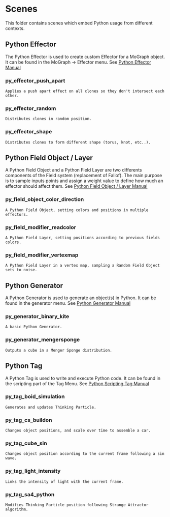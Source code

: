 # Scenes

This folder contains scenes which embed Python usage from different contexts.

## Python Effector
The Python Effector is used to create custom Effector for a MoGraph object. It can be found in the MoGraph -> Effector menu.
See [Python Effector Manual](https://developers.maxon.net/docs/Cinema4DPythonSDK/html/manuals/introduction/python_effector.html)

 ### py_effector_push_apart

    
    Applies a push apart effect on all clones so they don't intersect each other.

 ### py_effector_random

    
    Distributes clones in random position.
    
 ### py_effector_shape

    
    Distributes clones to form different shape (torus, knot, etc..).

## Python Field Object / Layer
A Python Field Object and a Python Field Layer are two differents components of the Field system (replacement of Fallof).
The main purpose is to sample inputs points and assign a weight value to define how much an effector should affect them. 
See [Python Field Object / Layer Manual](https://developers.maxon.net/docs/Cinema4DPythonSDK/html/manuals/introduction/python_field.html)
 
### py_field_object_color_direction

    A Python Field Object, setting colors and positions in multiple effectors.
    
### py_field_modifier_readcolor

    A Python Field Layer, setting positions according to previous fields colors.

### py_field_modifier_vertexmap

    
    A Python Field Layer in a vertex map, sampling a Random Field Object sets to noise.

## Python Generator
A Python Generator is used to generate an object(s) in Python. It can be found in the generator menu.
See [Python Generator Manual](https://developers.maxon.net/docs/Cinema4DPythonSDK/html/manuals/introduction/python_generator.html)

### py_generator_binary_kite

    A basic Python Generator.
    
### py_generator_mengersponge

    Outputs a cube in a Menger Sponge distribution.

## Python Tag
A Python Tag is used to write and execute Python code. It can be found in the scripting part of the Tag Menu.
See [Python Scripting Tag Manual](https://developers.maxon.net/docs/Cinema4DPythonSDK/html/manuals/introduction/python_tag.html)

### py_tag_boid_simulation

    Generates and updates Thinking Particle.

### py_tag_cs_buildon

    Changes object positions, and scale over time to assemble a car.
    
### py_tag_cube_sin

    Changes object position according to the current frame following a sin wave.

### py_tag_light_intensity

    Links the intensity of light with the current frame.
    
### py_tag_sa4_python

    Modifies Thinking Particle position following Strange Attractor algorithm.
